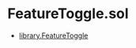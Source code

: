 # FeatureToggle.sol

<!-- START_INDEX -->
- [library.FeatureToggle](./library.FeatureToggle.md)

<!-- END_INDEX -->
